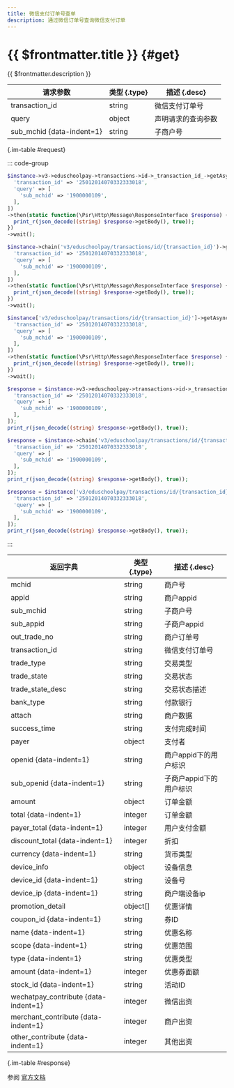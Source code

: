 ```yaml
---
title: 微信支付订单号查单
description: 通过微信订单号查询微信支付订单
---
```


# {{ $frontmatter.title }} {#get}

{{ $frontmatter.description }}

| 请求参数 | 类型 {.type} | 描述 {.desc}
| --- | --- | ---
| transaction_id | string | 微信支付订单号
| query | object | 声明请求的查询参数
| sub_mchid {data-indent=1} | string | 子商户号

{.im-table #request}

::: code-group

```php [异步纯链式]
$instance->v3->eduschoolpay->transactions->id->_transaction_id_->getAsync([
  'transaction_id' => '25012014070332333018',
  'query' => [
    'sub_mchid' => '1900000109',
  ],
])
->then(static function(\Psr\Http\Message\ResponseInterface $response) {
  print_r(json_decode((string) $response->getBody(), true));
})
->wait();
```

```php [异步声明式]
$instance->chain('v3/eduschoolpay/transactions/id/{transaction_id}')->getAsync([
  'transaction_id' => '25012014070332333018',
  'query' => [
    'sub_mchid' => '1900000109',
  ],
])
->then(static function(\Psr\Http\Message\ResponseInterface $response) {
  print_r(json_decode((string) $response->getBody(), true));
})
->wait();
```

```php [异步属性式]
$instance['v3/eduschoolpay/transactions/id/{transaction_id}']->getAsync([
  'transaction_id' => '25012014070332333018',
  'query' => [
    'sub_mchid' => '1900000109',
  ],
])
->then(static function(\Psr\Http\Message\ResponseInterface $response) {
  print_r(json_decode((string) $response->getBody(), true));
})
->wait();
```

```php [同步纯链式]
$response = $instance->v3->eduschoolpay->transactions->id->_transaction_id_->get([
  'transaction_id' => '25012014070332333018',
  'query' => [
    'sub_mchid' => '1900000109',
  ],
]);
print_r(json_decode((string) $response->getBody(), true));
```

```php [同步声明式]
$response = $instance->chain('v3/eduschoolpay/transactions/id/{transaction_id}')->get([
  'transaction_id' => '25012014070332333018',
  'query' => [
    'sub_mchid' => '1900000109',
  ],
]);
print_r(json_decode((string) $response->getBody(), true));
```

```php [同步属性式]
$response = $instance['v3/eduschoolpay/transactions/id/{transaction_id}']->get([
  'transaction_id' => '25012014070332333018',
  'query' => [
    'sub_mchid' => '1900000109',
  ],
]);
print_r(json_decode((string) $response->getBody(), true));
```

:::

| 返回字典 | 类型 {.type} | 描述 {.desc}
| --- | --- | ---
| mchid | string | 商户号
| appid | string | 商户appid
| sub_mchid | string | 子商户号
| sub_appid | string | 子商户appid
| out_trade_no | string | 商户订单号
| transaction_id | string | 微信支付订单号
| trade_type | string | 交易类型
| trade_state | string | 交易状态
| trade_state_desc | string | 交易状态描述
| bank_type | string | 付款银行
| attach | string | 商户数据
| success_time | string | 支付完成时间
| payer | object | 支付者
| openid {data-indent=1} | string | 商户appid下的用户标识
| sub_openid {data-indent=1} | string | 子商户appid下的用户标识
| amount | object | 订单金额
| total {data-indent=1} | integer | 订单金额
| payer_total {data-indent=1} | integer | 用户支付金额
| discount_total {data-indent=1} | integer | 折扣
| currency {data-indent=1} | string | 货币类型
| device_info | object | 设备信息
| device_id {data-indent=1} | string | 设备号
| device_ip {data-indent=1} | string | 商户端设备ip
| promotion_detail | object[] | 优惠详情
| coupon_id {data-indent=1} | string | 券ID
| name {data-indent=1} | string | 优惠名称
| scope {data-indent=1} | string | 优惠范围
| type {data-indent=1} | string | 优惠类型
| amount {data-indent=1} | integer | 优惠券面额
| stock_id {data-indent=1} | string | 活动ID
| wechatpay_contribute {data-indent=1} | integer | 微信出资
| merchant_contribute {data-indent=1} | integer | 商户出资
| other_contribute {data-indent=1} | integer | 其他出资

{.im-table #response}

参阅 [官方文档](https://pay.weixin.qq.com/wiki/doc/apiv3/wxpay/edu/eduschoolpay/chapter4_2.shtml)
